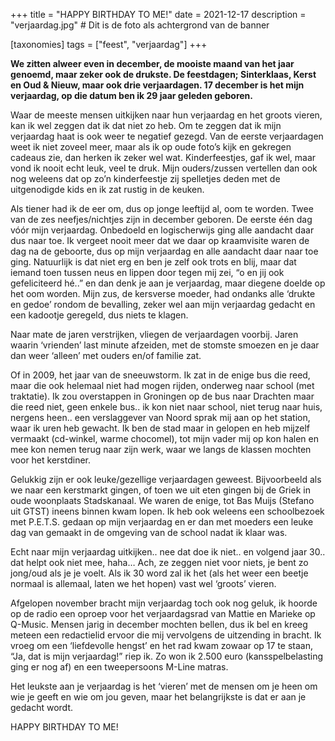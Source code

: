+++
title = "HAPPY BIRTHDAY TO ME!"
date = 2021-12-17
description = "verjaardag.jpg" # Dit is de foto als achtergrond van de banner

[taxonomies]
tags = ["feest", "verjaardag"]
+++

**We zitten alweer even in december, de mooiste maand van het jaar genoemd, maar zeker ook de drukste. De feestdagen; Sinterklaas, Kerst en Oud & Nieuw, maar ook drie verjaardagen. 17 december is het mijn verjaardag, op die datum ben ik 29 jaar geleden geboren.**

Waar de meeste mensen uitkijken naar hun verjaardag en het groots vieren, kan ik wel zeggen dat ik dat niet zo heb. Om te zeggen dat ik mijn verjaardag haat is ook weer te negatief gezegd. Van de eerste verjaardagen weet ik niet zoveel meer, maar als ik op oude foto’s kijk en gekregen cadeaus zie, dan herken ik zeker wel wat. Kinderfeestjes, gaf ik wel, maar vond ik nooit echt leuk, veel te druk. Mijn ouders/zussen vertellen dan ook nog weleens dat op zo’n kinderfeestje zij spelletjes deden met de uitgenodigde kids en ik zat rustig in de keuken.

Als tiener had ik de eer om, dus op jonge leeftijd al, oom te worden. Twee van de zes neefjes/nichtjes zijn in december geboren. De eerste één dag vóór mijn verjaardag. Onbedoeld en logischerwijs ging alle aandacht daar dus naar toe. Ik vergeet nooit meer dat we daar op kraamvisite waren de dag na de geboorte, dus op mijn verjaardag en alle aandacht daar naar toe ging. Natuurlijk is dat niet erg en ben je zelf ook trots en blij, maar dat iemand toen tussen neus en lippen door tegen mij zei, “o en jij ook gefeliciteerd hé..” en dan denk je aan je verjaardag, maar diegene doelde op het oom worden. Mijn zus, de kersverse moeder, had ondanks alle ‘drukte en gedoe’ rondom de bevalling, zeker wel aan mijn verjaardag gedacht en een kadootje geregeld, dus niets te klagen.

Naar mate de jaren verstrijken, vliegen de verjaardagen voorbij. Jaren waarin ‘vrienden’ last minute afzeiden, met de stomste smoezen en je daar dan weer ‘alleen’ met ouders en/of familie zat.

Of in 2009, het jaar van de sneeuwstorm. Ik zat in de enige bus die reed, maar die ook helemaal niet had mogen rijden, onderweg naar school (met traktatie). Ik zou overstappen in Groningen op de bus naar Drachten maar die reed niet, geen enkele bus.. ik kon niet naar school, niet terug naar huis, nergens heen.. een verslaggever van Noord sprak mij aan op het station, waar ik uren heb gewacht. Ik ben de stad maar in gelopen en heb mijzelf vermaakt (cd-winkel, warme chocomel), tot mijn vader mij op kon halen en mee kon nemen terug naar zijn werk, waar we langs de klassen mochten voor het kerstdiner.

Gelukkig zijn er ook leuke/gezellige verjaardagen geweest. Bijvoorbeeld als we naar een kerstmarkt gingen, of toen we uit eten gingen bij de Griek in oude woonplaats Stadskanaal. We waren de enige, tot Bas Muijs (Stefano uit GTST) ineens binnen kwam lopen. Ik heb ook weleens een schoolbezoek met P.E.T.S. gedaan op mijn verjaardag en er dan met moeders een leuke dag van gemaakt in de omgeving van de school nadat ik klaar was.

Echt naar mijn verjaardag uitkijken.. nee dat doe ik niet.. en volgend jaar 30.. dat helpt ook niet mee, haha… Ach, ze zeggen niet voor niets, je bent zo jong/oud als je je voelt. Als ik 30 word zal ik het (als het weer een beetje normaal is allemaal, laten we het hopen) vast wel ‘groots’ vieren.

Afgelopen november bracht mijn verjaardag toch ook nog geluk, ik hoorde op de radio een oproep voor het verjaardagsrad van Mattie en Marieke op Q-Music. Mensen jarig in december mochten bellen, dus ik bel en kreeg meteen een redactielid ervoor die mij vervolgens de uitzending in bracht. Ik vroeg om een ‘liefdevolle hengst’ en het rad kwam zowaar op 17 te staan, “Ja, dat is mijn verjaardag!” riep ik. Zo won ik 2.500 euro (kansspelbelasting ging er nog af) en een tweepersoons M-Line matras.

Het leukste aan je verjaardag is het ‘vieren’ met de mensen om je heen om wie je geeft en wie om jou geven, maar het belangrijkste is dat er aan je gedacht wordt.

HAPPY BIRTHDAY TO ME!
